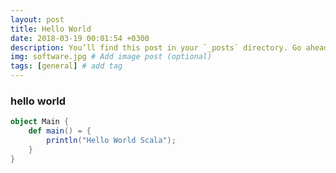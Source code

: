 ```yaml
---
layout: post
title: Hello World
date: 2018-03-19 00:01:54 +0300
description: You’ll find this post in your `_posts` directory. Go ahead and edit it and re-build the site to see your changes. # Add post description (optional)
img: software.jpg # Add image post (optional)
tags: [general] # add tag
---
```


### hello world
```scala
object Main {
    def main() = {
        println("Hello World Scala");
    }
}
```
